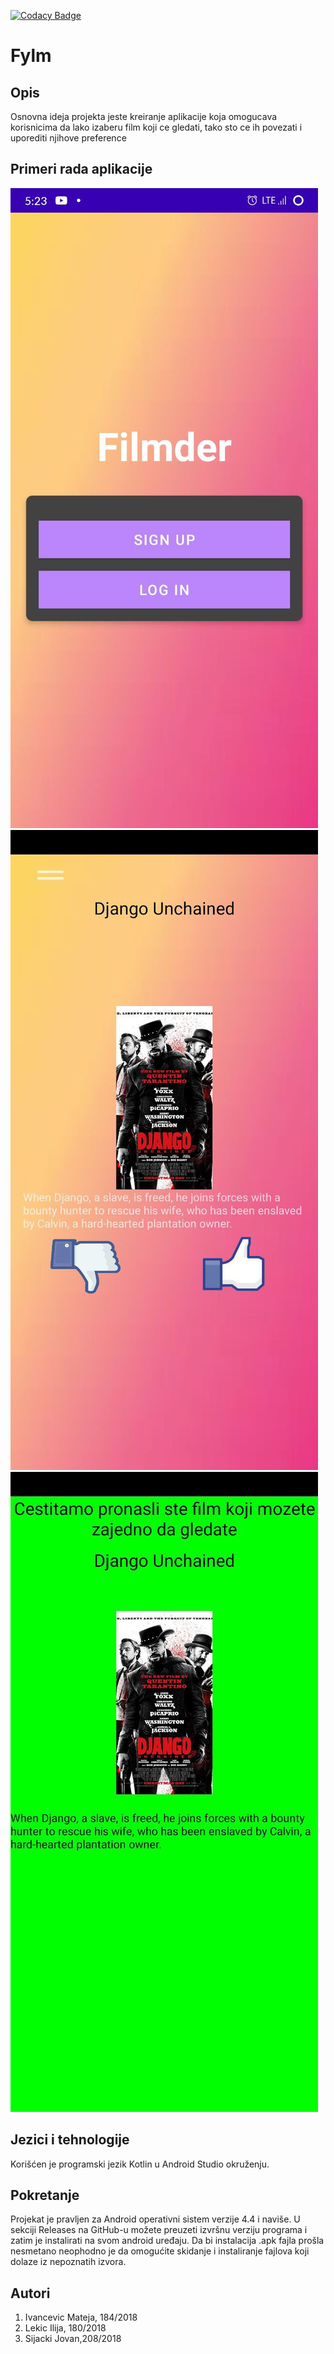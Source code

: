 
[![Codacy Badge](https://api.codacy.com/project/badge/Grade/46bc03186cc147e7951d5a1071a1952f)](https://app.codacy.com/gh/matf-pp/2021_fylm?utm_source=github.com&utm_medium=referral&utm_content=matf-pp/2021_fylm&utm_campaign=Badge_Grade_Settings)

# Fylm

## Opis
Osnovna ideja projekta jeste kreiranje aplikacije koja omogucava korisnicima da lako izaberu film koji ce gledati, tako sto ce ih povezati i uporediti njihove preference

## Primeri rada aplikacije
![1](/screenshots/photo5843630098488603985.jpg)
![2](/screenshots/photo5843630098488603984.jpg)
![3](/screenshots/photo5843630098488603983.jpg)

## Jezici i tehnologije
Korišćen je programski jezik Kotlin u Android Studio okruženju.

## Pokretanje
Projekat je pravljen za Android operativni sistem verzije 4.4 i naviše. U sekciji Releases na GitHub-u možete preuzeti izvršnu verziju
programa i zatim je instalirati na svom android uređaju. Da bi instalacija .apk fajla prošla nesmetano neophodno je da omogućite skidanje i instaliranje fajlova koji dolaze iz nepoznatih izvora.

## Autori
1.  Ivancevic Mateja, 184/2018
2.  Lekic Ilija, 180/2018
3.  Sijacki Jovan,208/2018
